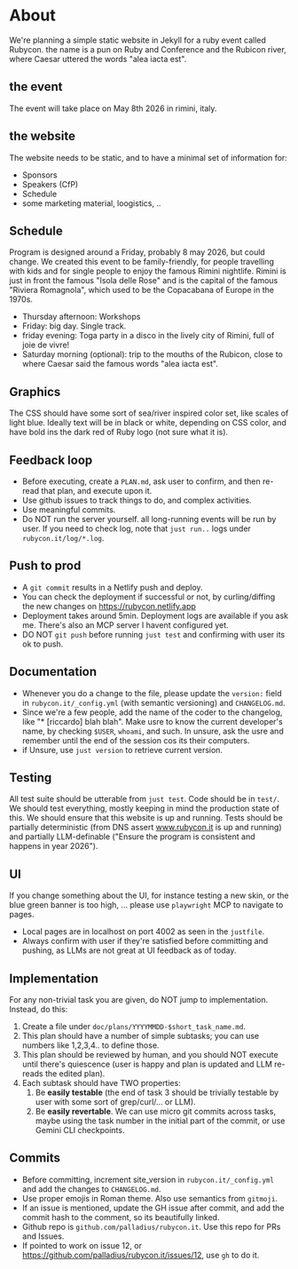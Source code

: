 # About

We're planning a simple static website in Jekyll for a ruby event called Rubycon.
the name is a pun on Ruby and Conference and the Rubicon river, where Caesar uttered the words "alea iacta est".

## the event

The event will take place on May 8th 2026 in rimini, italy.

## the website

The website needs to be static, and to have a minimal set of information for:

* Sponsors
* Speakers (CfP)
* Schedule
* some marketing material, loogistics, ..

## Schedule

Program is designed around a Friday, probably 8 may 2026, but could change. We created this event to be family-friendly, for people travelling with kids and for single people to enjoy the famous Rimini nightlife. Rimini is just in front the famous "Isola delle Rose" and is the capital of the famous "Riviera Romagnola", which used to be the Copacabana of Europe in the 1970s.

* Thursday afternoon: Workshops
* Friday: big day. Single track.
* friday evening: Toga party in a disco in the lively city of Rimini, full of joie de vivre!
* Saturday morning (optional): trip to the mouths of the Rubicon, close to where Caesar said the famous words "alea iacta est".

## Graphics

The CSS should have some sort of sea/river inspired color set, like scales of light blue.
Ideally text will be in black or white, depending on CSS color, and have bold ins the dark red of Ruby logo (not sure what it is).

## Feedback loop

* Before executing, create a `PLAN.md`, ask user to confirm, and then re-read that plan, and execute upon it.
* Use github issues to track things to do, and complex activities.
* Use meaningful commits.
* Do NOT run the server yourself. all long-running events will be run by user. If you need to check log, note that `just run..` logs under `rubycon.it/log/*.log`.

## Push to prod

* A `git commit` results in a Netlify push and deploy.
* You can check the deployment if successful or not, by curling/diffing the new changes on https://rubycon.netlify.app
* Deployment takes around 5min. Deployment logs are available if you ask me. There's also an MCP server I havent configured yet.
* DO NOT `git push` before running `just test` and confirming with user its ok to push.

## Documentation

* Whenever you do a change to the file, please update the `version:` field in `rubycon.it/_config.yml` (with semantic versioning) and `CHANGELOG.md`.
* Since we're a few people, add the name of the coder to the changelog, like "* [riccardo] blah blah". Make usre to know the current developer's name, by checking `$USER`, `whoami`, and such. In unsure, ask the usre and remember until the end of the session cos its their computers.
* if Unsure, use `just version` to retrieve current version.

## Testing

All test suite should be utterable from `just test`. Code should be in `test/`. We should test everything, mostly keeping in mind the production state of this. We should ensure that this website
is up and running. Tests should be partially deterministic (from DNS assert www.rubycon.it is up and running) and partially LLM-definable ("Ensure the program is consistent and happens in year 2026").

## UI

If you change something about the UI, for instance testing a new skin, or the blue green banner is too high, ... please use `playwright` MCP to navigate to pages.
* Local pages are in localhost on port 4002 as seen in the `justfile`.
* Always confirm with user if they're satisfied before committing and pushing, as LLMs are not great at UI feedback as of today.

## Implementation

For any non-trivial task you are given, do NOT jump to implementation. Instead, do this:

1. Create a file under `doc/plans/YYYYMMDD-$short_task_name.md`.
2. This plan should have a number of simple subtasks; you can use numbers like 1,2,3,4.. to define those.
3. This plan should be reviewed by human, and you should NOT execute until there's quiescence (user is happy and plan is updated and LLM re-reads the edited plan).
4. Each subtask should have TWO properties:
   1. Be **easily testable** (the end of task 3 should be trivially testable by user with some sort of grep/curl/... or LLM).
   2. Be **easily revertable**. We can use micro git commits across tasks, maybe using the task number in the initial part of the commit, or use Gemini CLI checkpoints.

## Commits

* Before committing, increment site_version in `rubycon.it/_config.yml` and add the changes to `CHANGELOG.md`.
* Use proper emojis in Roman theme. Also use semantics from `gitmoji`.
* If an issue is mentioned, update the GH issue after commit, and add the commit hash to the comment, so its beautifully linked.
* Github repo is `github.com/palladius/rubycon.it`. Use this repo for PRs and Issues.
* If pointed to work on issue 12, or https://github.com/palladius/rubycon.it/issues/12, use `gh` to do it.
